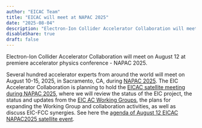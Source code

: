 ```yaml
---
author: "EICAC Team"
title: "EICAC will meet at NAPAC 2025"
date: "2025-08-04"
description: "Electron-Ion Collider Accelerator Collaboration will meet at North American Particle Accelerator Conference"
disableShare: true
draft: false
---
```


Electron-Ion Collider Accelerator Collaboration will meet on August 12 at premiere accelerator physics conference - NAPAC 2025. 

Several hundred accelerator experts from around the world will meet on August 10-15, 2025, in Sacramento, CA, during [NAPAC 2025](https://events.slac.stanford.edu/napac25/). The EIC Accelerator Collaboration is planning to hold the [EICAC satellite meeting during NAPAC 2025](https://indico.jacow.org/event/97/timetable/#20250812), where we will review the status of the EIC project, the status and updates from the [EIC AC Working Groups](https://eicac.org/wg/), the plans for expanding the Working Group and collaboration activities, as well as discuss EIC-FCC synergies. See here the [agenda of August 12 EICAC NAPAC2025 satellite event](https://indico.global/category/1256/).
